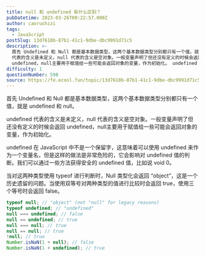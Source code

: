 ```yaml
---
title: null 和 undefined 有什么区别？
pubDatetime: 2023-03-26T09:22:57.000Z
author: caorushizi
tags:
  - JavaScript
postSlug: 13d7618b-87b1-41c1-9dbe-dbc9991d71c5
description: >-
  首先 Undefined 和 Null 都是基本数据类型，这两个基本数据类型分别都只有一个值，就是 undefined 和 null。 undefined
  代表的含义是未定义，null 代表的含义是空对象。一般变量声明了但还没有定义的时候会返回
  undefined，null主要用于赋值给一些可能会返回对象的变量，作为初始化。 undefined 在 JavaScript 中不是一个保留字，这意味着
difficulty: 1
questionNumber: 598
source: https://fe.ecool.fun/topic/13d7618b-87b1-41c1-9dbe-dbc9991d71c5
---
```


首先 Undefined 和 Null 都是基本数据类型，这两个基本数据类型分别都只有一个值，就是 undefined 和 null。

undefined 代表的含义是未定义，null 代表的含义是空对象。一般变量声明了但还没有定义的时候会返回 undefined，null主要用于赋值给一些可能会返回对象的变量，作为初始化。

undefined 在 JavaScript 中不是一个保留字，这意味着可以使用 undefined 来作为一个变量名，但是这样的做法是非常危险的，它会影响对 undefined 值的判断。我们可以通过一些方法获得安全的 undefined 值，比如说 void 0。

当对这两种类型使用 typeof 进行判断时，Null 类型化会返回 “object”，这是一个历史遗留的问题。当使用双等号对两种类型的值进行比较时会返回 true，使用三个等号时会返回 false。

```js
typeof null; // "object" (not "null" for legacy reasons)
typeof undefined; // "undefined"
null === undefined; // false
null == undefined; // true
null === null; // true
null == null; // true
!null; // true
Number.isNaN(1 + null); // false
Number.isNaN(1 + undefined); // true
```
